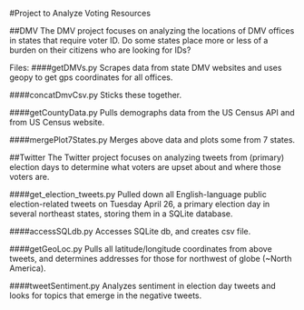 #Project to Analyze Voting Resources

##DMV
The DMV project focuses on analyzing the locations of DMV offices in states
that require voter ID.  Do some states place more or less of a burden on their
citizens who are looking for IDs?

Files:
####getDMVs.py
Scrapes data from state DMV websites and uses geopy to get gps
coordinates for all offices.

####concatDmvCsv.py
Sticks these together.

####getCountyData.py
Pulls demographs data from the US Census API and from US
Census website.

####mergePlot7States.py
Merges above data and plots some from 7 states.

##Twitter
The Twitter project focuses on analyzing tweets from (primary) election days to determine what voters are upset about and where those voters are.

####get_election_tweets.py
Pulled down all English-language public election-related tweets on Tuesday April 26, a primary election day in several northeast states, storing them in a SQLite database.

####accessSQLdb.py
Accesses SQLite db, and creates csv file.

####getGeoLoc.py
Pulls all latitude/longitude coordinates from above tweets, and determines addresses for those for northwest of globe (~North America).

####tweetSentiment.py
Analyzes sentiment in election day tweets and looks for topics that emerge in the negative tweets.


